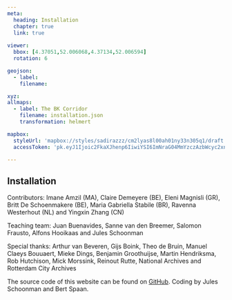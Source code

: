 ```yaml
---
meta:
  heading: Installation
  chapter: true
  link: true
  
viewer:
  bbox: [4.37051,52.006068,4.37134,52.006594]
  rotation: 6

geojson:
  - label:
    filename: 

xyz:
allmaps:
  - label: The BK Corridor
    filename: installation.json
    transformation: helmert

mapbox:
  styleUrl: 'mapbox://styles/sadirazzz/cm2lyas8l00ah01ny33n305q1/draft'
  accessToken: 'pk.eyJ1Ijoic2FkaXJhenp6IiwiYSI6ImNraG04MmYzczAzbWcyc2xndzU5Y2F2b2cifQ.rzt5vksSmX0ExoTkx6X1xQ'

---
```


## Installation


Contributors: Imane Amzil (MA), Claire Demeyere (BE), Eleni Magnisli (GR), Britt De Schoenmakere (BE), Maria Gabriella Stabile (BR), Ravenna Westerhout (NL) and Yingxin Zhang (CN)

Teaching team: Juan Buenavides, Sanne van den Breemer, Salomon Frausto, Alfons Hooikaas and Jules Schoonman

Special thanks: Arthur van Beveren, Gijs Boink, Theo de Bruin, Manuel Claeys Bouuaert, Mieke Dings, Benjamin Groothuijse, Martin Hendriksma, Rob Hutchison, Mick Morssink, Reinout Rutte, National Archives and Rotterdam City Archives

The source code of this website can be found on [GitHub](https://github.com/theberlage/coast-atlas-app). Coding by Jules Schoonman and Bert Spaan.
